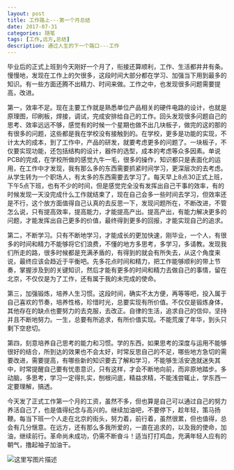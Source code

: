 ```yaml
---
layout: post
title: 工作路上---第一个月总结
date: 2017-07-31
categories: 随笔
tags: [工作,远方,总结]
description: 通过人生的下一个路口---工作
---
```


毕业后的正式上班到今天刚好一个月了，衔接还算顺利，工作、生活都井井有条。慢慢地，发现在工作上的欠很多，这段时间大部分都在学习、加强当下用到最多的知识。有一些方面还腾不出精力、时间来做。工作之中，也发现很多问题需要提高，改进。

第一，效率不足。现在主要工作就是熟悉单位产品相关的硬件电路的设计，也就是原理图，印刷板，焊接，调试，完成安排给自己的工作。回头发现很多问题自己的思考、效率远远不够，感觉有的时候一个星期也做不出几块板子，做完的这的那的有很多的问题，这些都是我在学校没有接触到的。在学校，更多是功能的实现，不计太大的成本，到了工作中，产品的研发，就要考虑更多的问题了。一块板子，不仅要实现功能，还包括结构的设计，器件的选型，成本的考虑等众多因素。单说PCB的完成，在学校所做的感觉九牛一毛，很多的操作，知识都只是表面化的运用，在工作中才发现，我有那么多的东西需要抓紧时间学习，更深层次的去考虑。从学生转为一个职场人，有太多的东西需要去学习了。每天早上8点30正式上班，下午5点下班，也有不少的时间，但是感觉完全没有发挥出自己干事的效率，有的时候发现一天没完成什么工作就结束了，现在自己会多一些时间去学习，但效率还是不行，这个放方面值得自己认真的去反思一下，发现问题所在，不断改进，不管怎么说，只有提高效率，提高能力，才能提高产出。提高产出，有能力解决更多的问题，才能发挥出自己更多的价值，最终得到更多的回报，才能实现自己的追求。

第二，不断学习。只有不断地学习，才能成长的更加快速，刚毕业，一个人，有很多的时间和精力不能够将它们浪费，不懂的地方多思考，多学习，多请教。发现我们所走的路，很多时候都是充满矛盾的，有得到的就会有所失去，从这个角度来说，最终应该会趋近于平衡吧。先多花点时间和精力，把工作能够顺利的带上节奏，掌握涉及到的关键知识，然后才能有更多的时间和精力去做自己的事情，留在北京，不仅仅是为了工作，还有属于我的未完成的使命。

第三，加强锻炼，培养人生习惯。这段时间，确实不太方便，再等等吧，投入属于自己喜欢的节奏，培养性格，珍惜时光，总要实现有所价值。不仅仅是锻炼身体，其他存在的缺点也要努力的去克服，去改正。自律的生活，追求自己的信仰，坚持并且不断地努力。一生，总要有所追求，有所价值实现。不能荒废了年华，到头只剩下空悲切。

第四，刻意培养自己思考的能力和习惯。学的东西，如果思考的深度与运用不能够很好的结合，所到达的效果也不会太好，时常反思自己的不足，哪些地方急切的需要改进，需要提高，有哪些新的知识要去了解和学习，不能够生活安逸就迷失其中，时常提醒自己要有忧患意识，只有这样，才会不断地向前，而非原地踏步。多动脑，多思考，学习一定得扎实，刨根问底，精益求精，不能浅尝辄止，学东西一定要理解，搞透。

今天发了正式工作第一个月的工资，虽然不多，但也算是自己可以通过自己的努力养活自己了，也是值得纪念与高兴的。继续加油吧，不要停下，趁年轻，策马扬鞭。每当下班一个人走在北京的街头，努力着，前行着，虽然很累，但也值得，总会有几分惬意。在远方，还有那么多我所爱的，一直在追求的，以及我的使命，加油，继续前行。革命尚未成功，仍需不断奋斗！适当打打鸡血，充满年轻人应有的朝气，撸起袖子加油干。


![这里写图片描述](http://img.blog.csdn.net/20170731215613757?watermark/2/text/aHR0cDovL2Jsb2cuY3Nkbi5uZXQvd3d0MTg4MTE3MDc5NzE=/font/5a6L5L2T/fontsize/400/fill/I0JBQkFCMA==/dissolve/70/gravity/SouthEast)